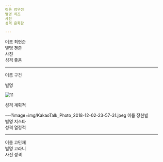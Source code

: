 ```yaml
---
이름 정우성  
별명 치즈  
사진 
성격 온화함  

---
```

이름 최현준  
별명 첸준  
사진  
성격 좋음  

---
이름 구건  

별명  

![11](https://user-images.githubusercontent.com/25609126/50469612-87673600-09f0-11e9-8e82-5e3018385dff.jpg)

성격 계획적  

---?image=img/KakaoTalk_Photo_2018-12-02-23-57-31.jpeg
이름 장한별  
별명 지스타   
성격 열정적  

---
이름 고민재  
별명 고라니  
사진
성격 
